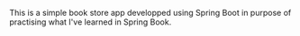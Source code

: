 This is a simple book store app developped using Spring Boot in purpose of practising what I've learned in Spring Book.
